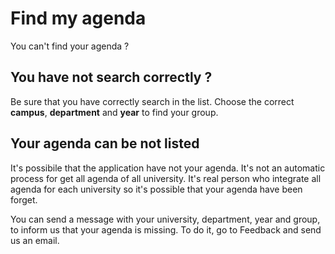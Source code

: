 # Find my agenda

You can't find your agenda ?

## You have not search correctly ?

Be sure that you have correctly search in the list.
Choose the correct **campus**, **department** and **year** to find your group.

## Your agenda can be not listed

It's possibile that the application have not your agenda.
It's not an automatic process for get all agenda of all university.
It's real person who integrate all agenda for each university so it's possible that your agenda have been forget.

You can send a message with your university, department, year and group, to inform us that your agenda is missing. To do it, go to Feedback and send us an email.